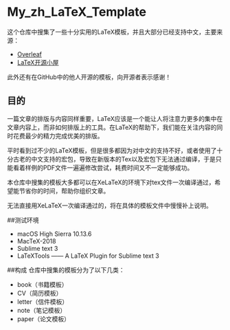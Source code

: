 # My_zh_LaTeX_Template
这个仓库中搜集了一些十分实用的LaTeX模板，并且大部分已经支持中文，主要来源：

* [Overleaf](https://www.overleaf.com/)
* [LaTeX开源小屋](http://www.latexstudio.net/)

此外还有在GitHub中的他人开源的模板，向开源者表示感谢！

## 目的
一篇文章的排版与内容同样重要，LaTeX应该是一个能让人将注意力更多的集中在文章内容上，而非如何排版上的工具。在LaTeX的帮助下，我们能在关注内容的同时花费最少的精力完成优美的排版。

平时看到过不少的LaTeX模板，但是很多都因为对中文的支持不好，或者使用了十分古老的中文支持的宏包，导致在新版本的Tex以及宏包下无法通过编译，于是只能看着样例的PDF文件一遍遍修改尝试，耗费时间又不一定能够成功。

本仓库中搜集的模板大多都可以在XeLaTeX的环境下对tex文件一次编译通过，希望能节省你的时间，帮助你组织文章。

无法直接用XeLaTeX一次编译通过的，将在具体的模板文件中慢慢补上说明。

##测试环境
* macOS High Sierra 10.13.6
* MacTeX-2018
* Sublime text 3
* LaTeXTools —— A LaTeX Plugin for Sublime text 3

##构成
仓库中搜集的模板分为了以下几类：

* book（书籍模板）
* CV（简历模板）
* letter（信件模板）
* note（笔记模板）
* paper（论文模板）

